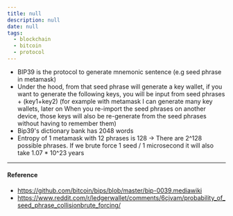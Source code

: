 ```yaml
---
title: null
description: null
date: null
tags:
  - blockchain
  - bitcoin
  - protocol
---
```


- BIP39 is the protocol to generate mnemonic sentence (e.g seed phrase in metamask)
- Under the hood, from that seed phrase will generate a key wallet, if you want to generate the following keys, you will be input from seed phrases + (key1+key2) (for example with metamask I can generate many key wallets, later on When you re-import the seed phrases on another device, those keys will also be re-generate from the seed phrases without having to remember them)
- Bip39's dictionary bank has 2048 words
- Entropy of 1 metamask with 12 phrases is 128 -> There are 2^128 possible phrases. If we brute force 1 seed / 1 microsecond it will also take 1.07 \* 10^23 years

---

#### Reference

- https://github.com/bitcoin/bips/blob/master/bip-0039.mediawiki
- https://www.reddit.com/r/ledgerwallet/comments/6cjvam/probability_of_seed_phrase_collisionbrute_forcing/
